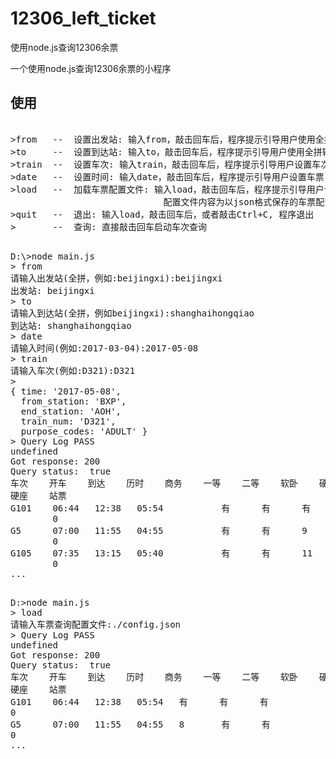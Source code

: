 # 12306_left_ticket
使用node.js查询12306余票


一个使用node.js查询12306余票的小程序

## 使用 

<pre> 
>from   --  设置出发站: 输入from，敲击回车后，程序提示引导用户使用全拼输入法设置车票出发站
>to     --  设置到达站: 输入to，敲击回车后，程序提示引导用户使用全拼输入法设置车票到达站
>train  --  设置车次: 输入train，敲击回车后，程序提示引导用户设置车次
>date   --  设置时间: 输入date，敲击回车后，程序提示引导用户设置车票日期
>load   --  加载车票配置文件: 输入load，敲击回车后，程序提示引导用户设置车票配置文件,程序根据配置文件直接查询
                             配置文件内容为以json格式保存的车票配置，参见config.json.
>quit   --  退出: 输入load，敲击回车后，或者敲击Ctrl+C, 程序退出
>       --  查询: 直接敲击回车启动车次查询
</pre> 


<pre>  
D:\>node main.js
> from
请输入出发站(全拼，例如:beijingxi):beijingxi
出发站: beijingxi
> to
请输入到达站(全拼，例如beijingxi):shanghaihongqiao
到达站: shanghaihongqiao
> date
请输入时间(例如:2017-03-04):2017-05-08
> train
请输入车次(例如:D321):D321
>
{ time: '2017-05-08',
  from_station: 'BXP',
  end_station: 'AOH',
  train_num: 'D321',
  purpose_codes: 'ADULT' }
> Query Log PASS
undefined
Got response: 200
Query status:  true
车次    开车    到达    历时    商务    一等    二等    软卧    硬卧    软座
硬座    站票
G101    06:44   12:38   05:54           有      有      有
        0
G5      07:00   11:55   04:55           有      有      9
        0
G105    07:35   13:15   05:40           有      有      11
        0
...   
</pre> 


<pre> 
D:>node main.js
> load
请输入车票查询配置文件:./config.json
> Query Log PASS
undefined
Got response: 200
Query status:  true
车次    开车    到达    历时    商务    一等    二等    软卧    硬卧    软座
硬座    站票
G101    06:44   12:38   05:54   有      有      有
0
G5      07:00   11:55   04:55   8       有      有
0 
...   
</pre> 
